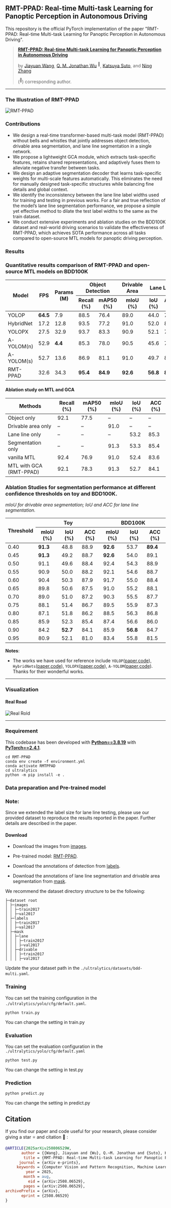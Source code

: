 <div align="left">   


## RMT-PPAD: Real-time Multi-task Learning for Panoptic Perception in Autonomous Driving
This repository is the official PyTorch implementation of the paper "RMT-PPAD: Real-time Multi-task Learning for Panoptic Perception in Autonomous Driving".  

> [**RMT-PPAD: Real-time Multi-task Learning for Panoptic Perception in Autonomous Driving**](https://arxiv.org/abs/2508.06529)
>
> by [Jiayuan Wang](https://scholar.google.ca/citations?user=1z6x5_UAAAAJ&hl=zh-CN&oi=ao), [Q. M. Jonathan Wu](https://scholar.google.com/citations?user=BJSAsE8AAAAJ&hl=zh-CN)<sup> :email:</sup>, [Katsuya Suto](https://scholar.google.com/citations?user=x3oJXHwAAAAJ&hl=ja), and [Ning Zhang](https://scholar.google.ca/citations?hl=zh-CN&user=ZcYihtoAAAAJ)
>
>  (<sup>:email:</sup>) corresponding author.



---

### The Illustration of RMT-PPAD

![RMT-PPAD](pictures/constructure.jpg)

### Contributions

* We design a real-time transformer-based multi-task model (RMT-PPAD) without bells and whistles that jointly addresses object detection, drivable area segmentation, and lane line segmentation in a single network.
* We propose a lightweight GCA module, which extracts task-specific features, retains shared representations, and adaptively fuses them to alleviate negative transfer between tasks.
* We design an adaptive segmentation decoder that learns task-specific weights for multi-scale features automatically. This eliminates the need for manually designed task-specific structures while balancing fine details and global context.
* We identify the inconsistency between the lane line label widths used for training and testing in previous works. For a fair and true reflection of the model’s lane line segmentation performance, we propose a simple yet effective method to dilate the test label widths to the same as the train dataset.
* We conduct extensive experiments and ablation studies on the BDD100K dataset and real-world driving scenarios to validate the effectiveness of RMT-PPAD, which achieves SOTA performance across all tasks compared to open-source MTL models for panoptic driving perception.

### Results

<h3> Quantitative results comparison of RMT-PPAD and open-source MTL models on BDD100K</h3>

<table>
  <thead>
    <tr>
      <th rowspan="2">Model</th>
      <th rowspan="2">FPS</th>
      <th rowspan="2">Params (M)</th>
      <th colspan="2">Object Detection</th>
      <th>Drivable Area</th>
      <th colspan="2">Lane Line</th>
    </tr>
    <tr>
      <th>Recall (%)</th>
      <th>mAP50 (%)</th>
      <th>mIoU (%)</th>
      <th>IoU (%)</th>
      <th>ACC (%)</th>
    </tr>
  </thead>
  <tbody>
    <tr><td>YOLOP</td><td><b>64.5</b></td><td>7.9</td><td>88.5</td><td>76.4</td><td>89.0</td><td>44.0</td><td>79.8</td></tr>
    <tr><td>HybridNet</td><td>17.2</td><td>12.8</td><td>93.5</td><td>77.2</td><td>91.0</td><td>52.0</td><td>82.7</td></tr>
    <tr><td>YOLOPX</td><td>27.5</td><td>32.9</td><td>93.7</td><td>83.3</td><td>90.9</td><td>52.1</td><td>79.1</td></tr>
    <tr><td>A-YOLOM(n)</td><td>52.9</td><td><b>4.4</b></td><td>85.3</td><td>78.0</td><td>90.5</td><td>45.6</td><td>77.2</td></tr>
    <tr><td>A-YOLOM(s)</td><td>52.7</td><td>13.6</td><td>86.9</td><td>81.1</td><td>91.0</td><td>49.7</td><td>80.7</td></tr>
    <tr><td>RMT-PPAD</td><td>32.6</td><td>34.3</td><td><b>95.4</b></td><td><b>84.9</b></td><td><b>92.6</b></td><td><b>56.8</b></td><td><b>84.7</b></td></tr>
  </tbody>
</table>

#### Ablation study on MTL and GCA

| Methods                    | Recall (%) | mAP50 (%) | mIoU (%) | IoU (%) | ACC (%) |
|----------------------------|------------|-----------|----------|---------|---------|
| Object only                | 92.1       | 77.5      | –        | –       | –       |
| Drivable area only         | –          | –         | 91.0     | –       | –       |
| Lane line only             | –          | –         | –        | 53.2    | 85.3    |
| Segmentation only          | –          | –         | 91.3     | 53.3    | 85.4    |
| vanilla MTL                | 92.4       | 76.9      | 91.0     | 52.4    | 83.6    |
| MTL with GCA (RMT-PPAD)    | 92.1       | 78.3      | 91.3     | 52.7    | 84.1    |


<h3>Ablation Studies for segmentation performance at different confidence thresholds on toy and BDD100K.  </h3>
<p><em>mIoU for drivable area segmentation; IoU and ACC for lane line segmentation.</em></p>

<table>
  <thead>
    <tr>
      <th rowspan="2">Threshold</th>
      <th colspan="3">Toy</th>
      <th colspan="3">BDD100K</th>
    </tr>
    <tr>
      <th>mIoU (%)</th>
      <th>IoU (%)</th>
      <th>ACC (%)</th>
      <th>mIoU (%)</th>
      <th>IoU (%)</th>
      <th>ACC (%)</th>
    </tr>
  </thead>
  <tbody>
    <tr><td>0.40</td><td><b>91.3</b></td><td>48.8</td><td>88.9</td><td><b>92.6</b></td><td>53.7</td><td><b>89.4</b></td></tr>
    <tr><td>0.45</td><td><b>91.3</b></td><td>49.2</td><td>88.7</td><td><b>92.6</b></td><td>54.0</td><td>89.1</td></tr>
    <tr><td>0.50</td><td>91.1</td><td>49.6</td><td>88.4</td><td>92.4</td><td>54.3</td><td>88.9</td></tr>
    <tr><td>0.55</td><td>90.9</td><td>50.0</td><td>88.2</td><td>92.1</td><td>54.6</td><td>88.7</td></tr>
    <tr><td>0.60</td><td>90.4</td><td>50.3</td><td>87.9</td><td>91.7</td><td>55.0</td><td>88.4</td></tr>
    <tr><td>0.65</td><td>89.8</td><td>50.6</td><td>87.5</td><td>91.0</td><td>55.2</td><td>88.1</td></tr>
    <tr><td>0.70</td><td>89.0</td><td>51.0</td><td>87.2</td><td>90.3</td><td>55.5</td><td>87.7</td></tr>
    <tr><td>0.75</td><td>88.1</td><td>51.4</td><td>86.7</td><td>89.5</td><td>55.9</td><td>87.3</td></tr>
    <tr><td>0.80</td><td>87.1</td><td>51.8</td><td>86.2</td><td>88.5</td><td>56.3</td><td>86.8</td></tr>
    <tr><td>0.85</td><td>85.9</td><td>52.3</td><td>85.4</td><td>87.4</td><td>56.6</td><td>86.0</td></tr>
    <tr><td>0.90</td><td>84.2</td><td><b>52.7</b></td><td>84.1</td><td>85.9</td><td><b>56.8</b></td><td>84.7</td></tr>
    <tr><td>0.95</td><td>80.9</td><td>52.1</td><td>81.0</td><td>83.4</td><td>55.8</td><td>81.5</td></tr>
  </tbody>
</table>

  
**Notes**: 

- The works we have used for reference include `YOLOP`([paper](https://link.springer.com/article/10.1007/s11633-022-1339-y),[code](https://github.com/hustvl/YOLOP)), `HybridNets`([paper](https://arxiv.org/abs/2203.09035),[code](https://github.com/datvuthanh/HybridNets)), `YOLOPX`([paper](https://www.sciencedirect.com/science/article/pii/S003132032300849X),[code](https://github.com/jiaoZ7688/YOLOPX)), `A-YOLOM`([paper](https://ieeexplore.ieee.org/document/10509552),[code]([https://github.com/ultralytics/ultralytics](https://github.com/JiayuanWang-JW/YOLOv8-multi-task))). Thanks for their wonderful works.


---

### Visualization

#### Real Road

![Real Rold](pictures/real_world.png)

---


### Requirement

This codebase has been developed with [**Python==3.8.19**](https://www.python.org/) with [**PyTorch==2.4.1**](https://pytorch.org/get-started/locally/).

```setup
cd RMT-PPAD
conda env create -f environment.yml
conda activate RMTPPAD
cd ultralytics
python -m pip install -e .
```

### Data preparation and Pre-trained model

### Note:
Since we extended the label size for lane line testing, please use our provided dataset to reproduce the results reported in the paper. Further details are described in the paper.

#### Download

- Download the images from [images](https://bdd-data.berkeley.edu/).

- Pre-trained model: [RMT-PPAD](https://uwin365-my.sharepoint.com/:u:/g/personal/wang621_uwindsor_ca/EVvXPuqxXdRAkIuAVdth14gBYKuDJ6XqlA2ppRHsmeQN_w?e=hKcXJX).
  
- Download the annotations of detection from [labels](https://uwin365-my.sharepoint.com/:u:/g/personal/wang621_uwindsor_ca/EV2FyiQg0llNpBL2F5hnEi0BwfEFTP3jckw7adfLSXPzrQ?e=jSaTOO). 
- Download the annotations of lane line segmentation and drivable area segmentation from [mask](https://uwin365-my.sharepoint.com/:u:/g/personal/wang621_uwindsor_ca/EXrUtDWQ5vlAgzaGopIC3foBZXbs5JNNJRgvR4XotO2cgg?e=CVLOHg).

We recommend the dataset directory structure to be the following:

```
├─dataset root
│ ├─images
│ │ ├─train2017
│ │ ├─val2017
│ ├─labels
│ │ ├─train2017
│ │ ├─val2017
│ ├─mask
│ │ ├─lane
│ │ │ ├─train2017
│ │ │ ├─val2017
│ │ ├─drivable
│ │ │ ├─train2017
│ │ │ ├─val2017
```

Update the your dataset path in the `./ultralytics/datasets/bdd-multi.yaml`.

### Training

You can set the training configuration in the `./ultralytics/yolo/cfg/default.yaml`.


```
python train.py
```
You can change the setting in train.py


### Evaluation

You can set the evaluation configuration in the `./ultralytics/yolo/cfg/default.yaml`


```
python test.py
```
You can change the setting in test.py


### Prediction

```
python predict.py
```
You can change the setting in predict.py


## Citation

If you find our paper and code useful for your research, please consider giving a star :star:   and citation :pencil: :

```BibTeX
@ARTICLE{2025arXiv250806529W,
       author = {{Wang}, Jiayuan and {Wu}, Q.~M. Jonathan and {Suto}, Katsuya and {Zhang}, Ning},
        title = {RMT-PPAD: Real-time Multi-task Learning for Panoptic Perception in Autonomous Driving},
      journal = {arXiv e-prints},
     keywords = {Computer Vision and Pattern Recognition, Machine Learning},
         year = 2025,
        month = aug,
          eid = {arXiv:2508.06529},
        pages = {arXiv:2508.06529},
archivePrefix = {arXiv},
       eprint = {2508.06529}
}
```
